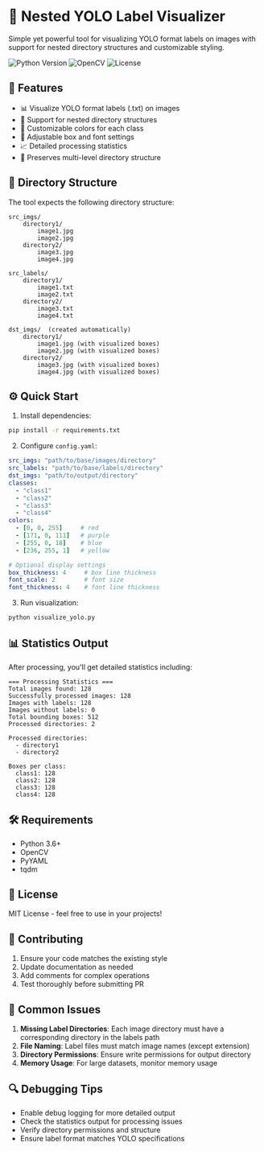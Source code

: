 # 🎯 Nested YOLO Label Visualizer

Simple yet powerful tool for visualizing YOLO format labels on images with support for nested directory structures and customizable styling.

![Python Version](https://img.shields.io/badge/python-3.6+-blue.svg)
![OpenCV](https://img.shields.io/badge/opencv-4.0+-green.svg)
![License](https://img.shields.io/badge/license-MIT-green.svg)

## 🚀 Features

- 📊 Visualize YOLO format labels (.txt) on images
- 📁 Support for nested directory structures
- 🎨 Customizable colors for each class
- 📏 Adjustable box and font settings
- 📈 Detailed processing statistics
- 🔄 Preserves multi-level directory structure

## 📁 Directory Structure

The tool expects the following directory structure:

```
src_imgs/
    directory1/
        image1.jpg
        image2.jpg
    directory2/
        image3.jpg
        image4.jpg

src_labels/
    directory1/
        image1.txt
        image2.txt
    directory2/
        image3.txt
        image4.txt

dst_imgs/  (created automatically)
    directory1/
        image1.jpg (with visualized boxes)
        image2.jpg (with visualized boxes)
    directory2/
        image3.jpg (with visualized boxes)
        image4.jpg (with visualized boxes)
```

## ⚙️ Quick Start

1. Install dependencies:
```bash
pip install -r requirements.txt
```

2. Configure `config.yaml`:
```yaml
src_imgs: "path/to/base/images/directory"
src_labels: "path/to/base/labels/directory"
dst_imgs: "path/to/output/directory"
classes:
  - "class1"
  - "class2"
  - "class3"
  - "class4"
colors:
  - [0, 0, 255]     # red
  - [171, 0, 111]   # purple
  - [255, 0, 18]    # blue
  - [236, 255, 1]   # yellow

# Optional display settings
box_thickness: 4     # box line thickness
font_scale: 2        # font size
font_thickness: 4    # font line thickness
```

3. Run visualization:
```bash
python visualize_yolo.py
```

## 📊 Statistics Output

After processing, you'll get detailed statistics including:
```
=== Processing Statistics ===
Total images found: 128
Successfully processed images: 128
Images with labels: 128
Images without labels: 0
Total bounding boxes: 512
Processed directories: 2

Processed directories:
  - directory1
  - directory2

Boxes per class:
  class1: 128
  class2: 128
  class3: 128
  class4: 128
```

## 🛠️ Requirements

- Python 3.6+
- OpenCV
- PyYAML
- tqdm

## 📝 License

MIT License - feel free to use in your projects!

## 🤝 Contributing

1. Ensure your code matches the existing style
2. Update documentation as needed
3. Add comments for complex operations
4. Test thoroughly before submitting PR

## 🚨 Common Issues

1. **Missing Label Directories**: Each image directory must have a corresponding directory in the labels path
2. **File Naming**: Label files must match image names (except extension)
3. **Directory Permissions**: Ensure write permissions for output directory
4. **Memory Usage**: For large datasets, monitor memory usage

## 🔍 Debugging Tips

- Enable debug logging for more detailed output
- Check the statistics output for processing issues
- Verify directory permissions and structure
- Ensure label format matches YOLO specifications